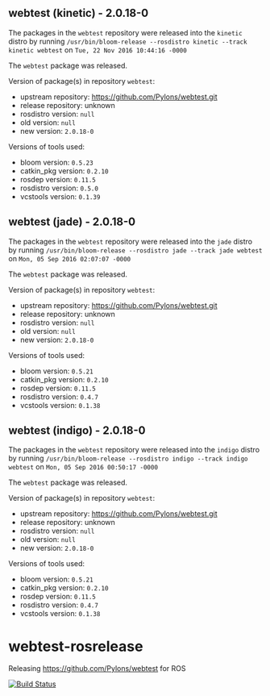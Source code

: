 ## webtest (kinetic) - 2.0.18-0

The packages in the `webtest` repository were released into the `kinetic` distro by running `/usr/bin/bloom-release --rosdistro kinetic --track kinetic webtest` on `Tue, 22 Nov 2016 10:44:16 -0000`

The `webtest` package was released.

Version of package(s) in repository `webtest`:

- upstream repository: https://github.com/Pylons/webtest.git
- release repository: unknown
- rosdistro version: `null`
- old version: `null`
- new version: `2.0.18-0`

Versions of tools used:

- bloom version: `0.5.23`
- catkin_pkg version: `0.2.10`
- rosdep version: `0.11.5`
- rosdistro version: `0.5.0`
- vcstools version: `0.1.39`


## webtest (jade) - 2.0.18-0

The packages in the `webtest` repository were released into the `jade` distro by running `/usr/bin/bloom-release --rosdistro jade --track jade webtest` on `Mon, 05 Sep 2016 02:07:07 -0000`

The `webtest` package was released.

Version of package(s) in repository `webtest`:

- upstream repository: https://github.com/Pylons/webtest.git
- release repository: unknown
- rosdistro version: `null`
- old version: `null`
- new version: `2.0.18-0`

Versions of tools used:

- bloom version: `0.5.21`
- catkin_pkg version: `0.2.10`
- rosdep version: `0.11.5`
- rosdistro version: `0.4.7`
- vcstools version: `0.1.38`


## webtest (indigo) - 2.0.18-0

The packages in the `webtest` repository were released into the `indigo` distro by running `/usr/bin/bloom-release --rosdistro indigo --track indigo webtest` on `Mon, 05 Sep 2016 00:50:17 -0000`

The `webtest` package was released.

Version of package(s) in repository `webtest`:

- upstream repository: https://github.com/Pylons/webtest.git
- release repository: unknown
- rosdistro version: `null`
- old version: `null`
- new version: `2.0.18-0`

Versions of tools used:

- bloom version: `0.5.21`
- catkin_pkg version: `0.2.10`
- rosdep version: `0.11.5`
- rosdistro version: `0.4.7`
- vcstools version: `0.1.38`


# webtest-rosrelease
Releasing https://github.com/Pylons/webtest for ROS

[![Build Status](https://travis-ci.org/asmodehn/webtest-rosrelease.svg?branch=upstream)](https://travis-ci.org/asmodehn/webtest-rosrelease)
